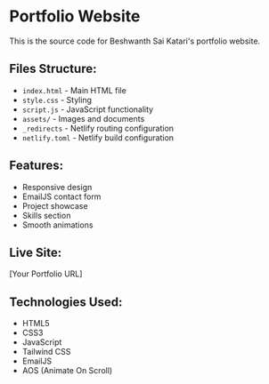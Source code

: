 # Portfolio Website

This is the source code for Beshwanth Sai Katari's portfolio website.

## Files Structure:
- `index.html` - Main HTML file
- `style.css` - Styling
- `script.js` - JavaScript functionality
- `assets/` - Images and documents
- `_redirects` - Netlify routing configuration
- `netlify.toml` - Netlify build configuration

## Features:
- Responsive design
- EmailJS contact form
- Project showcase
- Skills section
- Smooth animations

## Live Site:
[Your Portfolio URL]

## Technologies Used:
- HTML5
- CSS3
- JavaScript
- Tailwind CSS
- EmailJS
- AOS (Animate On Scroll)
